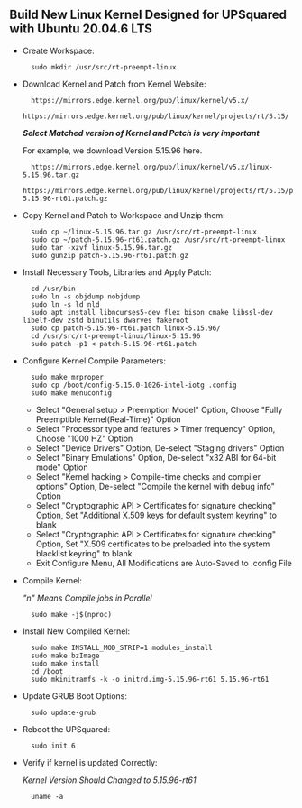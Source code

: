 ## Build New Linux Kernel Designed for UPSquared with Ubuntu 20.04.6 LTS

- Create Workspace:

        sudo mkdir /usr/src/rt-preempt-linux

- Download Kernel and Patch from Kernel Website:

        https://mirrors.edge.kernel.org/pub/linux/kernel/v5.x/
        https://mirrors.edge.kernel.org/pub/linux/kernel/projects/rt/5.15/

    ***Select Matched version of Kernel and Patch is very important***

    For example, we download Version 5.15.96 here.

        https://mirrors.edge.kernel.org/pub/linux/kernel/v5.x/linux-5.15.96.tar.gz
        https://mirrors.edge.kernel.org/pub/linux/kernel/projects/rt/5.15/patch-5.15.96-rt61.patch.gz

- Copy Kernel and Patch to Workspace and Unzip them:

        sudo cp ~/linux-5.15.96.tar.gz /usr/src/rt-preempt-linux
        sudo cp ~/patch-5.15.96-rt61.patch.gz /usr/src/rt-preempt-linux
        sudo tar -xzvf linux-5.15.96.tar.gz
        sudo gunzip patch-5.15.96-rt61.patch.gz

- Install Necessary Tools, Libraries and Apply Patch:

        cd /usr/bin
        sudo ln -s objdump nobjdump
        sudo ln -s ld nld
        sudo apt install libncurses5-dev flex bison cmake libssl-dev libelf-dev zstd binutils dwarves fakeroot
        sudo cp patch-5.15.96-rt61.patch linux-5.15.96/
        cd /usr/src/rt-preempt-linux/linux-5.15.96
        sudo patch -p1 < patch-5.15.96-rt61.patch

- Configure Kernel Compile Parameters:

        sudo make mrproper
        sudo cp /boot/config-5.15.0-1026-intel-iotg .config
        sudo make menuconfig

    - Select "General setup > Preemption Model" Option, Choose "Fully Preemptible Kernel(Real-Time)" Option
    - Select "Processor type and features > Timer frequency" Option, Choose "1000 HZ" Option
    - Select "Device Drivers" Option, De-select "Staging drivers" Option
    - Select "Binary Emulations" Option, De-select "x32 ABI for 64-bit mode" Option
    - Select "Kernel hacking > Compile-time checks and compiler options" Option, De-select "Compile the kernel with debug info" Option
    - Select "Cryptographic API > Certificates for signature checking" Option, Set "Additional X.509 keys for default system keyring" to blank
    - Select "Cryptographic API > Certificates for signature checking" Option, Set "X.509 certificates to be preloaded into the system blacklist keyring" to blank
    - Exit Configure Menu, All Modifications are Auto-Saved to .config File

- Compile Kernel:

    *"n" Means Compile jobs in Parallel*

        sudo make -j$(nproc)

- Install New Compiled Kernel:

        sudo make INSTALL_MOD_STRIP=1 modules_install
        sudo make bzImage
        sudo make install
        cd /boot
        sudo mkinitramfs -k -o initrd.img-5.15.96-rt61 5.15.96-rt61

- Update GRUB Boot Options:

        sudo update-grub

- Reboot the UPSquared:

        sudo init 6

- Verify if kernel is updated Correctly:

    *Kernel Version Should Changed to 5.15.96-rt61*

        uname -a

